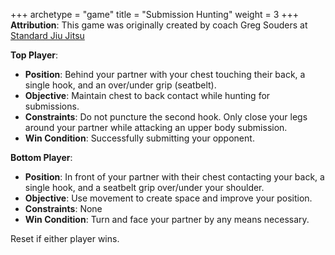 +++
archetype = "game"
title = "Submission Hunting"
weight = 3
+++
**Attribution**: This game was originally created by coach Greg Souders at [Standard Jiu Jitsu](https://standardjiujitsu.com)


**Top Player**:
  * **Position**: Behind your partner with your chest touching their back, a single hook, and an over/under grip (seatbelt).
  * **Objective**: Maintain chest to back contact while hunting for submissions.
  * **Constraints**: Do not puncture the second hook. Only close your legs around your partner while attacking an upper body submission.
  * **Win Condition**: Successfully submitting your opponent.

**Bottom Player**:
  * **Position**: In front of your partner with their chest contacting your back, a single hook, and a seatbelt grip over/under your shoulder.
  * **Objective**: Use movement to create space and improve your position.
  * **Constraints**: None
  * **Win Condition**: Turn and face your partner by any means necessary. 

Reset if either player wins.